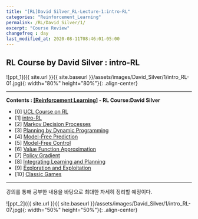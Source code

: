 ```yaml
---
title: "[RL]David Silver_RL-Lecture-1:intro-RL"
categories: "Reinforcement_Learning"
permalink: /RL/David_Silver/1/
excerpt: "Course Review"
changefreq : day
last_modified_at: 2020-08-11T08:46:01-05:00
---
```


## RL Course by David Silver : intro-RL

![ppt_1]({{ site.url }}{{ site.baseurl }}/assets/images/David_Silver/1/intro_RL-01.jpg){: width="80%" height="80%"}{: .align-center}

***
**Contents : [[Reinforcement Learning]](https://apexst77.github.io/categories/#reinforcement-learning) - RL Course:David Silver**

- [0] [UCL Course on RL](https://www.davidsilver.uk/teaching/)
- [1] [intro-RL](https://apexst77.github.io/RL/David_Silver/1/)
- [2] [Markov Decision Processes](https://apexst77.github.io/RL/David_Silver/2/) 
- [3] [Planning by Dynamic Programming](https://apexst77.github.io/RL/David_Silver/3/) 
- [4] [Model-Free Prediction](https://apexst77.github.io/RL/David_Silver/4/) 
- [5] [Model-Free Control](https://apexst77.github.io/RL/David_Silver/5/) 
- [6] [Value Function Approximation](https://apexst77.github.io/RL/David_Silver/6/) 
- [7] [Policy Gradient](https://apexst77.github.io/RL/David_Silver/7/) 
- [8] [Integrating Learning and Planning](https://apexst77.github.io/RL/David_Silver/8/) 
- [9] [Exploration and Exploitation](https://apexst77.github.io/RL/David_Silver/9/) 
- [10] [Classic Games](https://apexst77.github.io/RL/David_Silver/10/) 

***

강의를 통해 공부한 내용을 바탕으로 최대한 자세히 정리할 예정이다.



![ppt_2]({{ site.url }}{{ site.baseurl }}/assets/images/David_Silver/1/intro_RL-07.jpg){: width="50%" height="50%"}{: .align-center}